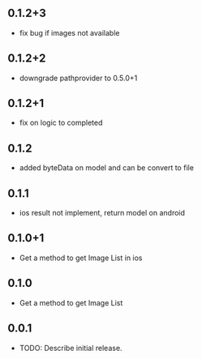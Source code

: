 ## 0.1.2+3
* fix bug if images not available

## 0.1.2+2
* downgrade pathprovider to 0.5.0+1

## 0.1.2+1
*  fix on logic to completed

## 0.1.2
* added byteData on model and can be convert to file

## 0.1.1
* ios result not implement, return model on android

## 0.1.0+1
* Get a method to get Image List in ios

## 0.1.0
* Get a method to get Image List

## 0.0.1

* TODO: Describe initial release.
